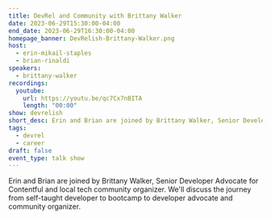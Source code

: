 ```yaml
---
title: DevRel and Community with Brittany Walker
date: 2023-06-29T15:30:00-04:00
end_date: 2023-06-29T16:30:00-04:00
homepage_banner: DevRelish-Brittany-Walker.png
host: 
  - erin-mikail-staples
  - brian-rinaldi
speakers:
  - brittany-walker
recordings:
  youtube:
    url: https://youtu.be/qc7Cx7nBITA
    length: "00:00"
show: devrelish
short_desc: Erin and Brian are joined by Brittany Walker, Senior Developer Advocate for Contentful and local tech community organizer.
tags:
  - devrel
  - career
draft: false
event_type: talk show
---
```


Erin and Brian are joined by Brittany Walker, Senior Developer Advocate for Contentful and local tech community organizer. We'll discuss the journey from self-taught developer to bootcamp to developer advocate and community organizer.
